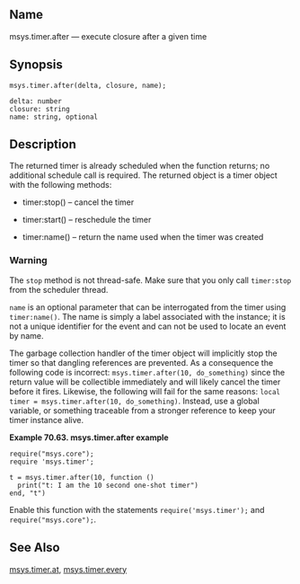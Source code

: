 <a name="lua.ref.msys.timer.after"></a>
## Name

msys.timer.after — execute closure after a given time

<a name="idp18504960"></a>
## Synopsis

`msys.timer.after(delta, closure, name);`

```
delta: number
closure: string
name: string, optional
```
<a name="idp18507968"></a>
## Description

The returned timer is already scheduled when the function returns; no additional schedule call is required. The returned object is a timer object with the following methods:

*   timer:stop() – cancel the timer

*   timer:start() – reschedule the timer

*   timer:name() – return the name used when the timer was created

### Warning

The `stop` method is not thread-safe. Make sure that you only call `timer:stop` from the scheduler thread.

`name` is an optional parameter that can be interrogated from the timer using `timer:name()`. The name is simply a label associated with the instance; it is not a unique identifier for the event and can not be used to locate an event by name.

The garbage collection handler of the timer object will implicitly stop the timer so that dangling references are prevented. As a consequence the following code is incorrect: `msys.timer.after(10, do_something)` since the return value will be collectible immediately and will likely cancel the timer before it fires. Likewise, the following will fail for the same reasons: `local timer = msys.timer.after(10, do_something)`. Instead, use a global variable, or something traceable from a stronger reference to keep your timer instance alive.

<a name="lua.ref.msys.timer.after.example"></a>

**Example 70.63. msys.timer.after example**

```
require("msys.core");
require 'msys.timer';

t = msys.timer.after(10, function ()
  print("t: I am the 10 second one-shot timer")
end, "t")
```

Enable this function with the statements `require('msys.timer');` and `require("msys.core");`.

<a name="idp18523184"></a>
## See Also

[msys.timer.at](lua.ref.msys.timer.at "msys.timer.at"), [msys.timer.every](lua.ref.msys.timer.every.php "msys.timer.every")
